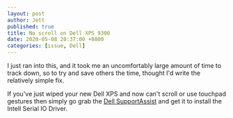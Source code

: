 ```yaml
---
layout: post
author: Jett
published: true
title: No scroll on Dell XPS 9300
date: 2020-05-08 20:37:00 +0800
categories: [issue, Dell]
---
```


I just ran into this, and it took me an uncomfortably large amount of time to track down, so to try and save others the time, thought I'd write the relatively simple fix.

If you've just wiped your new Dell XPS and now can't scroll or use touchpad gestures then simply go grab the [Dell SupportAssist](https://www.dell.com/support/contents/en-ai/article/product-support/self-support-knowledgebase/software-and-downloads/supportassist) and get it to install the Intell Serial IO Driver.

